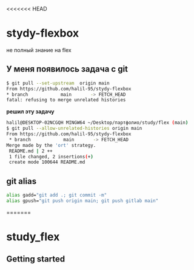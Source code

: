<<<<<<< HEAD
# stydy-flexbox
не полный знание на flex
## У меня появилось задача с git

```bash
$ git pull --set-upstream  origin main
From https://github.com/halil-95/stydy-flexbox
* branch            main       -> FETCH_HEAD
fatal: refusing to merge unrelated histories
```
**решил эту задачу**
```bash
halil@DESKTOP-02NCGQH MINGW64 ~/Desktop/партфолио/study/flex (main) 
$ git pull --allow-unrelated-histories origin main
From https://github.com/halil-95/stydy-flexbox
 * branch            main       -> FETCH_HEAD
Merge made by the 'ort' strategy.
 README.md | 2 ++
 1 file changed, 2 insertions(+)
 create mode 100644 README.md
```
## git alias
```bash
alias gadd="git add .; git commit -m"
alias gpush="git push origin main; git push gitlab main"

```


=======
# study_flex



## Getting started

